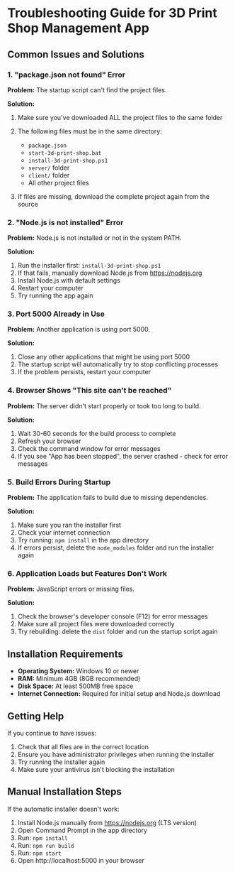 # Troubleshooting Guide for 3D Print Shop Management App

## Common Issues and Solutions

### 1. "package.json not found" Error

**Problem:** The startup script can't find the project files.

**Solution:**
1. Make sure you've downloaded ALL the project files to the same folder
2. The following files must be in the same directory:
   - `package.json`
   - `start-3d-print-shop.bat`
   - `install-3d-print-shop.ps1`
   - `server/` folder
   - `client/` folder
   - All other project files

3. If files are missing, download the complete project again from the source

### 2. "Node.js is not installed" Error

**Problem:** Node.js is not installed or not in the system PATH.

**Solution:**
1. Run the installer first: `install-3d-print-shop.ps1`
2. If that fails, manually download Node.js from https://nodejs.org
3. Install Node.js with default settings
4. Restart your computer
5. Try running the app again

### 3. Port 5000 Already in Use

**Problem:** Another application is using port 5000.

**Solution:**
1. Close any other applications that might be using port 5000
2. The startup script will automatically try to stop conflicting processes
3. If the problem persists, restart your computer

### 4. Browser Shows "This site can't be reached"

**Problem:** The server didn't start properly or took too long to build.

**Solution:**
1. Wait 30-60 seconds for the build process to complete
2. Refresh your browser
3. Check the command window for error messages
4. If you see "App has been stopped", the server crashed - check for error messages

### 5. Build Errors During Startup

**Problem:** The application fails to build due to missing dependencies.

**Solution:**
1. Make sure you ran the installer first
2. Check your internet connection
3. Try running: `npm install` in the app directory
4. If errors persist, delete the `node_modules` folder and run the installer again

### 6. Application Loads but Features Don't Work

**Problem:** JavaScript errors or missing files.

**Solution:**
1. Check the browser's developer console (F12) for error messages
2. Make sure all project files were downloaded correctly
3. Try rebuilding: delete the `dist` folder and run the startup script again

## Installation Requirements

- **Operating System:** Windows 10 or newer
- **RAM:** Minimum 4GB (8GB recommended)
- **Disk Space:** At least 500MB free space
- **Internet Connection:** Required for initial setup and Node.js download

## Getting Help

If you continue to have issues:
1. Check that all files are in the correct location
2. Ensure you have administrator privileges when running the installer
3. Try running the installer again
4. Make sure your antivirus isn't blocking the installation

## Manual Installation Steps

If the automatic installer doesn't work:

1. Install Node.js manually from https://nodejs.org (LTS version)
2. Open Command Prompt in the app directory
3. Run: `npm install`
4. Run: `npm run build`
5. Run: `npm start`
6. Open http://localhost:5000 in your browser